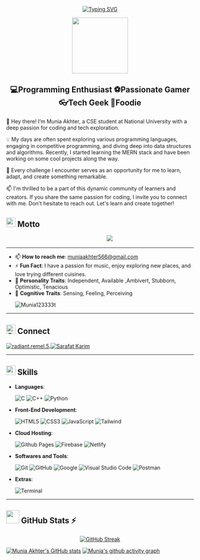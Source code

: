 
<p align="center">
  <a href="https://git.io/typing-svg">
    <img src="https://readme-typing-svg.demolab.com?font=Fira+Code&weight=700&size=24&pause=1000&center=true&vCenter=true&width=435&lines=Hi+there!+It's+been+a+while+%F0%9F%91%8B" alt="Typing SVG">
  </a>
</p>


<p align="middle"><img src="https://upload.wikimedia.org/wikipedia/commons/f/f9/Flag_of_Bangladesh.svg" width="150"></p> 

## <p align="middle">💻Programming Enthusiast  ⚽Passionate Gamer  👓Tech Geek  🍜Foodie</p>

👋 Hey there! I’m Munia Akhter, a CSE student at National University with a deep passion for coding and tech exploration.

💡 My days are often spent exploring various programming languages, engaging in competitive programming, and diving deep into data structures and algorithms. Recently, I started learning the MERN stack and have been working on some cool projects along the way.

🌟 Every challenge I encounter serves as an opportunity for me to learn, adapt, and create something remarkable.

📫 I'm thrilled to be a part of this dynamic community of learners and creators. If you share the same passion for coding, I invite you to connect with me. Don't hesitate to reach out. Let's learn and create together!

## <img src="https://i.giphy.com/media/v1.Y2lkPTc5MGI3NjExOWFtYjNnbXFtanM1ZzlrbDNreHRpeW5vdmJhYmF5ZGYwNHdlbWNtMiZlcD12MV9pbnRlcm5hbF9naWZfYnlfaWQmY3Q9cw/LlngFXftGiC6Ha4Wit/giphy.gif" width ="25"> Motto

<div align="center">&nbsp; &nbsp; &nbsp; &nbsp; &nbsp; &nbsp;&nbsp; <img src="https://readme-typing-svg.herokuapp.com?font=Source+Code+Pro&duration=1700&weight=600&size=20&color=000000&background=36BCF7FF&multiline=true&width=650&height=220&lines=&nbsp;&nbsp;while(true);&nbsp;&nbsp;&nbsp;&nbsp;+brain.init();&nbsp;&nbsp;&nbsp;&nbsp;+if(+world.contains(challenge));&nbsp;&nbsp;&nbsp;&nbsp;&nbsp;&nbsp;&nbsp;&nbsp;++s+%3D+learning.login(Schr0Smi1ey);&nbsp;&nbsp;&nbsp;&nbsp;&nbsp;&nbsp;&nbsp;&nbsp;+s.explore();&nbsp;&nbsp;&nbsp;&nbsp;&nbsp;&nbsp;&nbsp;&nbsp;+s.learn();&nbsp;&nbsp;&nbsp;&nbsp;&nbsp;&nbsp;&nbsp;&nbsp;+s.build();&nbsp;&nbsp;&nbsp;&nbsp;&nbsp;&nbsp;&nbsp;&nbsp;+s.conquer()"/></div>


<!--[![trophy](https://github-profile-trophy.vercel.app/?username=Munia123333t)](https://github.com/Munia123333t/github-profile-trophy) -->
-----------------------------------------------------------------------------------------------------------------------------------------------------------

- 📫 **How to reach me**: muniaakhter566@gmail.com
- ⚡ **Fun Fact**: I have a passion for music, enjoy exploring new places, and love trying different cuisines.
- 🌟 **Personality Traits**: Independent, Available ,Ambivert, Stubborn, Optimistic, Tenacious
- 🧠 **Cognitive Traits**: Sensing, Feeling, Perceiving
  <p align="left"> <img src="https://komarev.com/ghpvc/?username=Munia123333t&label=Profile%20views&color=00ff00&style=plastic" alt="Munia123333t" /> </p>

-----------------------------------------------------------------------------------------------------------------------------------------------------------
## <img src="https://i.giphy.com/media/v1.Y2lkPTc5MGI3NjExeGdwNmN4b3lsOGxxcWZjb2t6OHA0c2ZrZ2w4djI5MzNseGRoeWo1aCZlcD12MV9pbnRlcm5hbF9naWZfYnlfaWQmY3Q9cw/5WJ6SOKeNKrSzblU4R/giphy.gif" width="25" alt="Connect"> <b>Connect</b>
<a href="https://www.facebook.com/moon.afrin.778508" target="_blank">
    <img align="center" src="https://img.shields.io/badge/Facebook-1877F2?logo=facebook&logoColor=white&labelColor=101010" alt="radiant.remel.5" />
</a>
<a href="https://www.linkedin.com/in/munia-akhter-27304329a/">
  <img align="center" src="https://img.shields.io/badge/LinkedIn-0077B5?logo=linkedin&logoColor=white&labelColor=101010" alt="Sarafat Karim" />
</a>

-----------------------------------------------------------------------------------------------------------------------------------------------------------
## <img src="https://media2.giphy.com/media/QssGEmpkyEOhBCb7e1/giphy.gif?cid=ecf05e47a0n3gi1bfqntqmob8g9aid1oyj2wr3ds3mg700bl&rid=giphy.gif" width ="25"><b> Skills</b>
<p align="center">

- **Languages**:
    
    ![C](https://img.shields.io/badge/C%20-%232370ED.svg?logo=c&logoColor=white&labelColor=101010)
    ![C++](https://img.shields.io/badge/C++%20-%2300599C.svg?logo=c%2B%2B&logoColor=white&labelColor=101010)
    ![Python](https://img.shields.io/badge/Python%20-%2314354C.svg?logo=python&logoColor=white&labelColor=101010)
 
    
- **Front-End Development**:

   ![HTML5](https://img.shields.io/badge/HTML5%20-%23E34F26.svg?logo=html5&logoColor=white&labelColor=101010)
   ![CSS3](https://img.shields.io/badge/CSS%20-%231572B6.svg?logo=css3&logoColor=white&labelColor=101010)
   ![JavaScript](https://img.shields.io/badge/JavaScript%20-%23F7DF1E.svg?logo=javascript&logoColor=white&labelColor=101010)
   ![Tailwind](https://img.shields.io/badge/Tailwind_CSS-grey?logo=tailwind-css&logoColor=white&labelColor=101010)

- **Cloud Hosting**:

  ![Github Pages](https://img.shields.io/badge/GitHub%20Pages-%23327FC7.svg?logo=github&logoColor=white&labelColor=101010)
  ![Firebase](https://img.shields.io/badge/firebase-ffca28?logo=firebase&logoColor=white&labelColor=101010)
  ![Netlify](https://img.shields.io/badge/-netlify-blue?logo=netlify&logoColor=white&labelColor=101010)


- **Softwares and Tools**:

    ![Git](https://img.shields.io/badge/git-%23F05033.svg?logo=git&logoColor=white&labelColor=101010)
    ![GitHub](https://img.shields.io/badge/github-%23121011.svg?logo=github&logoColor=white&labelColor=101010)
    ![Google](https://img.shields.io/badge/google-%234285F4.svg?logo=google&logoColor=white&labelColor=101010)
    ![Visual Studio Code](https://img.shields.io/badge/Visual%20Studio%20Code-0078d7.svg?logo=visual-studio-code&logoColor=white&labelColor=101010)
    ![Postman](https://img.shields.io/badge/Postman-FF6C37?logo=Postman&logoColor=white&labelColor=101010)
   <!-- ![Linux](https://img.shields.io/badge/Linux-FCC624?style=for-the-badge&logo=linux&logoColor=black) -->


- **Extras**:

    ![Terminal](https://img.shields.io/badge/Terminal-%23054020?logo=gnu-bash&logoColor=white&labelColor=101010)
    <!--![Markdown](https://img.shields.io/badge/markdown-%23000000.svg?style=for-the-badge&logo=markdown&logoColor=white)-->   

</p>


-----------------------------------------------------------------------------------------------------------------------------------------------------------
## <p align="left" justify="middle"><img src="https://i.giphy.com/media/v1.Y2lkPTc5MGI3NjExaHJqaTFra2FyNzBlZ3JlNmlidjgwbWtmcTN4czJyN2ZzdTByd3pubCZlcD12MV9pbnRlcm5hbF9naWZfYnlfaWQmY3Q9cw/RVWSqOsgDAq0W3051o/giphy.gif" width="35"> <b>GitHub Stats ⚡</b></p>

<p align="middle"> 
  <a href="https://git.io/streak-stats">
    <img src="https://streak-stats.demolab.com?user=Munia123333t&theme=microsoft-dark&exclude_days=Sun%2CMon%2CTue%2CWed%2CThu%2CFri%2CSat" alt="GitHub Streak" />
  </a>
</p>

[![Munia Akhter's GitHub stats](https://github-readme-stats.vercel.app/api?username=Munia123333t&theme=cobalt&hide_border=true)](https://github.com/Munia123333t/github-readme-stats)
[![Munia's github activity graph](https://github-readme-activity-graph.vercel.app/graph?username=Munia123333t&custom_title=&hide_border=true&theme=github-compact&from=2024-9-01&days=50&area=true&area_color=006400)](https://github.com/Munia123333t/github-readme-activity-graph)







<!-- ## Contributions Graph
	
<p align = "center">
	<img src = "https://github.com/7oSkaaa/7oSkaaa/blob/output/github-contribution-grid-snake.svg?" alt = "Snake Game"/>
</p> -->
